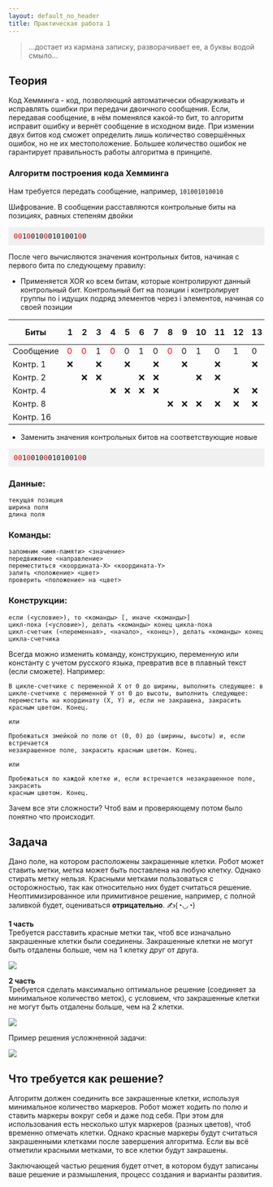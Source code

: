```yaml
---
layout: default_no_header
title: Практическая работа 1
---
```


> ...достает из кармана записку, разворачивает ее, а буквы водой смыло...

## Теория

Код Хемминга - код, позволяющий автоматически обнаруживать и исправлять ошибки при передачи двоичного сообщения. Если, передавая сообщение, в нём поменялся какой-то бит, то алгоритм исправит ошибку и вернёт сообщение в исходном виде. При измении двух битов код сможет определить лишь количество совершённых ошибок, но не их местоположение. Большее количество ошибок не гарантирует правильность работы алгоритма в принципе.

### Алгоритм построения кода Хемминга
Нам требуется передать сообщение, например,
`101001010010`

Шифрование.
В сообщении расставляются контрольные биты на позициях, равных степеням двойки

<pre style="font-family: monospace; background: #f0f0f0; padding: 10px;">
<span style="color:red">0</span><span style="color:red">0</span>1<span style="color:red">0</span>010<span style="color:red">0</span>0101001<span style="color:red">0</span>0
</pre>

После чего вычисляются значения контрольных битов, начиная с первого бита по следующему правилу:
- Применяется XOR ко всем битам, которые контролируют данный контрольный бит. Контрольный бит на позиции i контролирует группы по i идущих подряд элементов через i элементов, начиная со своей позиции

| Биты     | 1   | 2   | 3   | 4   | 5   | 6   | 7   | 8   | 9   | 10  | 11  | 12  | 13  | 14  | 15  | 16  | 17  | Контр. бит |
|----------|-----|-----|-----|-----|-----|-----|-----|-----|-----|-----|-----|-----|-----|-----|-----|-----|-----|------------|
| Сообщение| <span style="color:red">0</span> | <span style="color:red">0</span> | 1   | <span style="color:red">0</span> | 0   | 1   | 0   | <span style="color:red">0</span> | 0   | 1   | 0   | 1   | 0   | 0   | 1   | <span style="color:red">0</span> | 0   | -          |
| Контр. 1 | ❌  |     | ❌  |     | ❌  |     | ❌  |     | ❌  |     | ❌  |     | ❌  |     | ❌  |     | ❌  | <span style="color:red">0</span>          |
| Контр. 2 |     | ❌  | ❌  |     |     | ❌  | ❌  |     |     | ❌  | ❌  |     |     | ❌  | ❌  |     |     | <span style="color:red">0</span>          |
| Контр. 4 |     |     |     | ❌  | ❌  | ❌  | ❌  |     |     |     |     | ❌  | ❌  | ❌  | ❌  |     |     | <span style="color:red">0</span>          |
| Контр. 8 |     |     |     |     |     |     |     | ❌  | ❌  | ❌  | ❌  | ❌  | ❌  | ❌  | ❌  |     |     | <span style="color:red">0</span>          |
| Контр. 16|     |     |     |     |     |     |     |     |     |     |     |     |     |     |     | ❌  | ❌  | <span style="color:red">0</span>          |

- Заменить значения контрольных битов на соответствующие новые

<pre style="font-family: monospace; background: #f0f0f0; padding: 10px;">
<span style="color:red">0</span><span style="color:red">0</span>1<span style="color:red">0</span>010<span style="color:red">0</span>0101001<span style="color:red">0</span>0
</pre>

### Данные:

```
текущая позиция
ширина поля
длина поля
```

### Команды:

```
запомним <имя-памяти> <значение>
передвижение <направление>
переместиться <координата-X> <координата-Y>
залить <положение> <цвет>
проверить <положение> на <цвет>
```

### Конструкции:

```
если (<условие>), то <команды> [, иначе <команды>]
цикл-пока (<условие>), делать <команды> конец цикла-пока
цикл-счетчик (<переменная>, <начало>, <конец>), делать <команды> конец цикла-счетчика
```

Всегда можно изменить команду, конструкцию, переменную или константу с учетом русского языка, превратив все в плавный текст (если сможете). Например:

```
В цикле-счетчике с переменной X от 0 до ширины, выполнить следующее: в 
цикле-счетчике с переменной Y от 0 до высоты, выполнить следующее: 
переместить на координату (X, Y) и, если не закрашена, закрасить 
красным цветом. Конец.

или

Пробежаться змейкой по полю от (0, 0) до (ширины, высоты) и, если встречается 
незакрашенное поле, закрасить красным цветом. Конец.

или

Пробежаться по каждой клетке и, если встречается незакрашенное поле, закрасить 
красным цветом. Конец.
```

Зачем все эти сложности? Чтоб вам и проверяющему потом было понятно что происходит.

## Задача

Дано поле, на котором расположены закрашенные клетки. Робот может ставить метки, метка может быть поставлена на любую клетку. Однако стирать метку нельзя. Красными метками пользоваться с осторожностью, так как относительно них будет считаться решение. Неоптимизированное или примитивное решение, например, с полной заливкой будет, оцениваться **отрицательно**. ✍(◔◡◔)

**1 часть**  
Требуется расставить красные метки так, чтоб все изначально закрашенные клетки были соединены. Закрашенные клетки не могут быть отдалены больше, чем на 1 клетку друг от друга.

<img class="img-small" src="{{site.baseurl}}/resources/labs/lab-1/02_simple_solution.png">

**2 часть**  
Требуется сделать максимально оптимальное решение (соединяет за минимальное количество меток), с условием, что закрашенные клетки не могут быть отдалены больше, чем на 2 клетки.

<img class="img-small" src="{{site.baseurl}}/resources/labs/lab-1/03_hard.png">

Пример решения усложненной задачи:

<img class="img-small" src="{{site.baseurl}}/resources/labs/lab-1/04_hard_solution.png">

## Что требуется как решение?

Алгоритм должен соединить все закрашенные клетки, используя минимальное количество маркеров. Робот может ходить по полю и ставить маркеры вокруг себя и даже под себя. При этом для использования есть несколько штук маркеров (разных цветов), чтоб временно отмечать клетки. Однако красные маркеры будут считаться закрашенными клетками после завершения алгоритма. Если вы всё отметили красными метками, то все клетки будут закрашены. 

Заключающей частью решения будет отчет, в котором будут записаны ваше решение и размышления, процесс создания и варианты развития.
